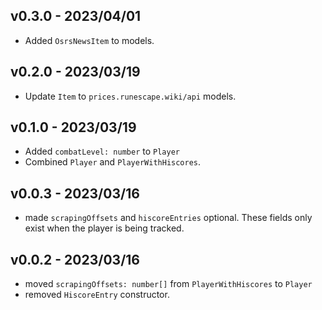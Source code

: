 ## v0.3.0 - 2023/04/01

- Added `OsrsNewsItem` to models.

## v0.2.0 - 2023/03/19

- Update `Item` to `prices.runescape.wiki/api` models.

## v0.1.0 - 2023/03/19

- Added `combatLevel: number` to `Player`
- Combined `Player` and `PlayerWithHiscores`.

## v0.0.3 - 2023/03/16

- made `scrapingOffsets` and `hiscoreEntries` optional. These fields only exist when the player is being tracked.

## v0.0.2 - 2023/03/16

- moved `scrapingOffsets: number[]` from `PlayerWithHiscores` to `Player`
- removed `HiscoreEntry` constructor.
